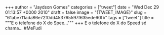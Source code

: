 
+++
author = "Jaydson Gomes"
categories = ["tweet"]
date = "Wed Dec 29 01:13:57 +0000 2010"
draft = false
image = "{TWEET_IMAGE}"
slug = "61abe7f1ada86e72f0dd453765597f635ede60fb"
tags = ["tweet"]
title = """E o telefone do X do Spee..."""
+++
E o telefone do X do Speed só chama... #MeFudi
